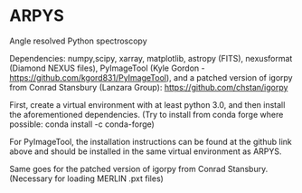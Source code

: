 # ARPYS

Angle resolved Python spectroscopy

Dependencies: 
numpy,scipy, xarray, matplotlib, astropy (FITS), nexusformat (Diamond NEXUS files),
PyImageTool (Kyle Gordon - https://github.com/kgord831/PyImageTool), and a patched version
of igorpy from Conrad Stansbury (Lanzara Group): https://github.com/chstan/igorpy

First, create a virtual environment with at least python 3.0, and then install the aforementioned
dependencies. (Try to install from conda forge where possible: conda install -c conda-forge)

For PyImageTool, the installation instructions can be found at the github link above and should be
installed in the same virtual environment as ARPYS.

Same goes for the patched version of igorpy from Conrad Stansbury. (Necessary for loading MERLIN .pxt files)

